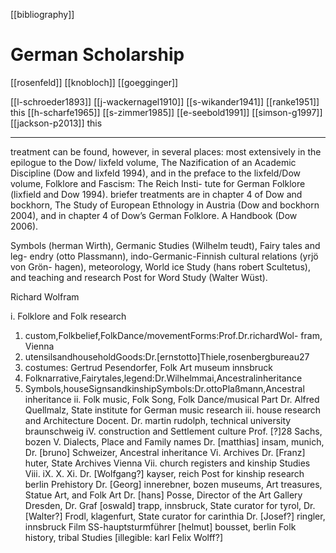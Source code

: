 [[bibliography]]
# German Scholarship
[[rosenfeld]]
[[knobloch]]
[[goegginger]]

[[l-schroeder1893]]
[[j-wackernagel1910]]
[[s-wikander1941]]
[[ranke1951]] this
[[h-scharfe1965]]
[[s-zimmer1985]]
[[e-seebold1991]]
[[simson-g1997]]
[[jackson-p2013]] this

---
treatment can be found, however, in several places: most extensively in the epilogue to the Dow/ lixfeld volume, The Nazification of an Academic Discipline (Dow and lixfeld 1994), and in the preface to the lixfeld/Dow volume, Folklore and Fascism: The Reich Insti- tute for German Folklore (lixfield and Dow 1994). briefer treatments are in chapter 4 of Dow and bockhorn, The Study of European Ethnology in Austria (Dow and bockhorn 2004), and in chapter 4 of Dow’s German Folklore. A Handbook (Dow 2006).


Symbols (herman Wirth), Germanic Studies (Wilhelm teudt), Fairy tales and leg- endry (otto Plassmann), indo-Germanic-Finnish cultural relations (yrjö von Grön- hagen), meteorology, World ice Study (hans robert Scultetus), and teaching and research Post for Word Study (Walter Wüst).

Richard Wolfram




i. Folklore and Folk research
1. custom,Folkbelief,FolkDance/movementForms:Prof.Dr.richardWol-
fram, Vienna
2. utensilsandhouseholdGoods:Dr.[ernstotto]Thiele,rosenbergbureau27
3. costumes: Gertrud Pesendorfer, Folk Art museum innsbruck
4. Folknarrative,Fairytales,legend:Dr.Wilhelmmai,Ancestralinheritance
5. Symbols,houseSignsandkinshipSymbols:Dr.ottoPlaßmann,Ancestral
inheritance
ii. Folk music, Folk Song, Folk Dance/musical Part
Dr. Alfred Quellmalz, State institute for German music research
iii. house research and Architecture
Docent. Dr. martin rudolph, technical university braunschweig
iV. construction and Settlement culture
Prof. [?]28 Sachs, bozen
V. Dialects, Place and Family names
Dr. [matthias] insam, munich, Dr. [bruno] Schweizer, Ancestral inheritance
Vi. Archives
Dr. [Franz] huter, State Archives Vienna
Vii. church registers and kinship Studies
Viii. iX.
X. Xi.
Dr. [Wolfgang?] kayser, reich Post for kinship research berlin Prehistory
Dr. [Georg] innerebner, bozen
museums, Art treasures, Statue Art, and Folk Art
Dr. [hans] Posse, Director of the Art Gallery Dresden,
Dr. Graf [oswald] trapp, innsbruck, State curator for tyrol, Dr. [Walter?] Frodl, klagenfurt, State curator for carinthia Dr. [Josef?] ringler, innsbruck
Film
SS-hauptsturmführer [helmut] bousset, berlin
Folk history, tribal Studies
[illegible: karl Felix Wolff?]